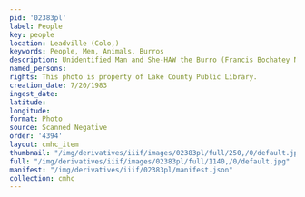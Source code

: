 ```yaml
---
pid: '02383pl'
label: People
key: people
location: Leadville (Colo,)
keywords: People, Men, Animals, Burros
description: Unidentified Man and She-HAW the Burro (Francis Bochatey Negatives)
named_persons: 
rights: This photo is property of Lake County Public Library.
creation_date: 7/20/1983
ingest_date: 
latitude: 
longitude: 
format: Photo
source: Scanned Negative
order: '4394'
layout: cmhc_item
thumbnail: "/img/derivatives/iiif/images/02383pl/full/250,/0/default.jpg"
full: "/img/derivatives/iiif/images/02383pl/full/1140,/0/default.jpg"
manifest: "/img/derivatives/iiif/02383pl/manifest.json"
collection: cmhc
---
```


